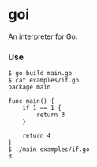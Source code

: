 # goi

An interpreter for Go.

### Use

```
$ go build main.go
$ cat examples/if.go
package main

func main() {
	if 1 == 1 {
		return 3
	}

	return 4
}
$ ./main examples/if.go
3
```
